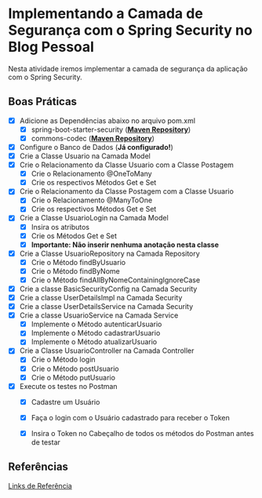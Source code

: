 # Implementando a Camada de Segurança com o Spring Security no Blog Pessoal

Nesta atividade iremos implementar a camada de segurança da aplicação com o Spring Security. 

<h2>Boas Práticas</h2>

- [x] Adicione as Dependências abaixo no arquivo pom.xml
  - [x] spring-boot-starter-security (<a href="https://mvnrepository.com/artifact/org.springframework.boot/spring-boot-starter-security/2.5.4"><b>Maven Repository</b></a>)
  - [x] commons-codec (<a href="https://mvnrepository.com/artifact/commons-codec/commons-codec/1.15"><b>Maven Repository</b></a>)
- [x] Configure o Banco de Dados (<b>Já configurado!</b>)
- [x] Crie a Classe Usuario na Camada Model
- [x] Crie o Relacionamento da Classe Usuario com a Classe Postagem
  - [x] Crie o Relacionamento @OneToMany
  - [x] Crie os respectivos Métodos Get e Set
- [x] Crie o Relacionamento da Classe Postagem com a Classe Usuario
  - [x] Crie o Relacionamento @ManyToOne
  - [x] Crie os respectivos Métodos Get e Set
- [x] Crie a Classe UsuarioLogin na Camada Model
  - [x] Insira os atributos
  - [x] Crie os Métodos Get e Set
  - [x] <b>Importante: Não inserir nenhuma anotação nesta classe</b>
- [x] Crie a Classe UsuarioRepository na Camada Repository
  - [x] Crie o Método findByUsuario
  - [x] Crie o Método findByNome
  - [x] Crie o Método findAllByNomeContainingIgnoreCase
- [x] Crie a classe BasicSecurityConfig na Camada Security
- [x] Crie a classe UserDetailsImpl na Camada Security
- [x] Crie a classe UserDetailsService na Camada Security
- [x] Crie a classe UsuarioService na Camada Service
  - [x] Implemente o Método autenticarUsuario
  - [x] Implemente o Método cadastrarUsuario
  - [x] Implemente o Método atualizarUsuario
- [x] Crie a Classe UsuarioController na Camada Controller
  - [x] Crie o Método login
  - [x] Crie o Método postUsuario
  - [x] Crie o Método putUsuario
- [x] Execute os testes no Postman
  - [x] Cadastre um Usuário
  - [x] Faça o login com o Usuário cadastrado para receber o Token
  - [x] Insira o Token no Cabeçalho de todos os métodos do Postman antes de testar


<h2>Referências</h2>

<a href="https://github.com/rafaelq80/Spring/blob/main/aula_07/links/links.md" target="_blank">Links de Referência</a>

